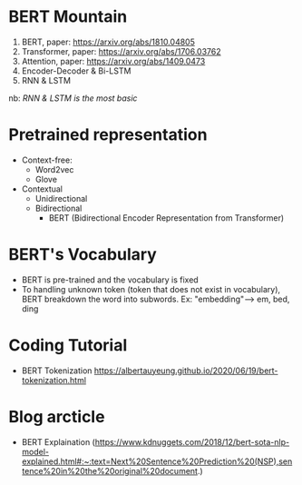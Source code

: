 # BERT Mountain
1. BERT, paper: https://arxiv.org/abs/1810.04805
2. Transformer, paper: https://arxiv.org/abs/1706.03762
3. Attention, paper: https://arxiv.org/abs/1409.0473
4. Encoder-Decoder & Bi-LSTM
5. RNN & LSTM

nb: _RNN & LSTM is the most basic_

# Pretrained representation
- Context-free:
  - Word2vec
  - Glove
- Contextual
  - Unidirectional
  - Bidirectional
    - BERT (Bidirectional Encoder Representation from Transformer)

# BERT's Vocabulary
- BERT is pre-trained and the vocabulary is fixed
- To handling unknown token (token that does not exist in vocabulary), BERT breakdown the word into subwords. Ex: "embedding"--> em, bed, ding   

# Coding Tutorial
- BERT Tokenization https://albertauyeung.github.io/2020/06/19/bert-tokenization.html

# Blog arcticle
- BERT Explaination (https://www.kdnuggets.com/2018/12/bert-sota-nlp-model-explained.html#:~:text=Next%20Sentence%20Prediction%20(NSP),sentence%20in%20the%20original%20document.)
